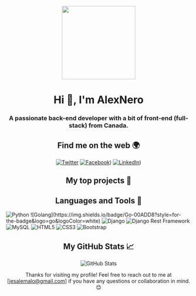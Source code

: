 <div id='header' align='center'>
  <img src="https://github.com/Alexnerotd/Alexnerotd/assets/90206029/e1e3fac5-415e-4867-b697-8210a39cce43)" width= "200"/>
  <h1 align="center">Hi 👋, I'm AlexNero</h1>
  <h3 align="center">A passionate back-end developer with a bit of front-end (full-stack) from Canada.</h3>


## Find me on the web 🌍

[![Twitter](https://img.shields.io/badge/Twitter-%23FF00FF?style=for-the-badge&logo=twitter&logoColor=white)](https://twitter.com/ale_x_nero)
[![Facebook](https://img.shields.io/badge/Facebook-%230069FF?style=for-the-badge&logo=facebook&logoColor=white)](https://www.facebook.com/profile.php?id=100081747791567))
[![LinkedIn](https://img.shields.io/badge/LinkedIn-%230069FF?style=for-the-badge&logo=linkedin&logoColor=white)](https://www.linkedin.com/in/jesus-alejandro-532aa126b/))

## My top projects 🚀

## Languages and Tools 🚀

<p align="left">
  <img src="https://img.shields.io/badge/Python-3776AB?style=for-the-badge&logo=python&logoColor=white" alt="Python">
  ![Golang](https://img.shields.io/badge/Go-00ADD8?style=for-the-badge&logo=go&logoColor=white)
  <img src="https://img.shields.io/badge/Django-092E20?style=for-the-badge&logo=django&logoColor=white" alt="Django">
  <img src="https://img.shields.io/badge/Django_Rest_Framework-009688?style=for-the-badge&logo=django&logoColor=white" alt="Django Rest Framework">
  <img src="https://img.shields.io/badge/MySQL-4479A1?style=for-the-badge&logo=mysql&logoColor=white" alt="MySQL">
  <img src="https://img.shields.io/badge/HTML5-E34F26?style=for-the-badge&logo=html5&logoColor=white" alt="HTML5">
  <img src="https://img.shields.io/badge/CSS3-1572B6?style=for-the-badge&logo=css3&logoColor=white" alt="CSS3">
  <img src="https://img.shields.io/badge/Bootstrap-563D7C?style=for-the-badge&logo=bootstrap&logoColor=white" alt="Bootstrap">
</p>



## My GitHub Stats 📈

![GitHub Stats](https://github-readme-stats.vercel.app/api?username=Alexnerotd&show_icons=true&theme=radical)

Thanks for visiting my profile! Feel free to reach out to me at [jesalemalo@gmail.com] if you have any questions or collaboration in mind. 😊


